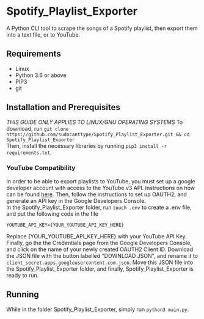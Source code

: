 # Spotify_Playlist_Exporter
A Python CLI tool to scrape the songs of a Spotify playlist, then export them into a text file, or to YouTube. 

## Requirements
- Linux
- Python 3.6 or above
- PIP3
- git

## Installation and Prerequisites
*THIS GUIDE ONLY APPLIES TO LINUX/GNU OPERATING SYSTEMS*
To download, run `git clone https://github.com/sudocanttype/Spotify_Playlist_Exporter.git && cd Spotify_Playlist_Exporter`
<br>
Then, install the necessary libraries by running `pip3 install -r requirements.txt`.
### YouTube Compatibility
In order to be able to export playlists to YouTube, you must set up a google developer account with access to the YouTube v3 API. Instructions on how can be found [here](https://developers.google.com/youtube/v3/getting-started#before-you-start). Then, follow the instructions to set up OAUTH2, and generate an API key in the Google Developers Console. 
<br>
In the Spotify_Playlist_Exporter folder, run `touch .env` to create a .env file, and put the following code in the file
```
YOUTUBE_API_KEY={YOUR_YOUTUBE_API_KEY_HERE}
```
Replace {YOUR_YOUTUBE_API_KEY_HERE} with your YouTube API Key.
<br>
Finally, go the the Credentials page from the Google Developers Console, and click on the name of your newly created OAUTH2 Client ID. Download the JSON file with the button labelled "DOWNLOAD JSON", and rename it to `client_secret.apps.googleusercontent.com.json`. Move this JSON file into the Spotify_Playlist_Exporter folder, and finally, Spotify_Playlist_Exporter is ready to run. 

## Running
While in the folder Spotify_Playlist_Exporter, simply run `python3 main.py`.



